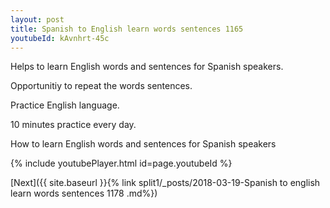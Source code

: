 ```yaml
---
layout: post
title: Spanish to English learn words sentences 1165 
youtubeId: kAvnhrt-45c
---
```

 
 
Helps to learn English words and sentences for Spanish speakers.

Opportunitiy to repeat the words sentences. 

Practice English language. 
 
10 minutes practice every day. 
 
How to learn English words and sentences for Spanish speakers 
 
{% include youtubePlayer.html id=page.youtubeId %}
 
 
[Next]({{ site.baseurl }}{% link  split1/_posts/2018-03-19-Spanish to english learn words sentences 1178 .md%})
 
